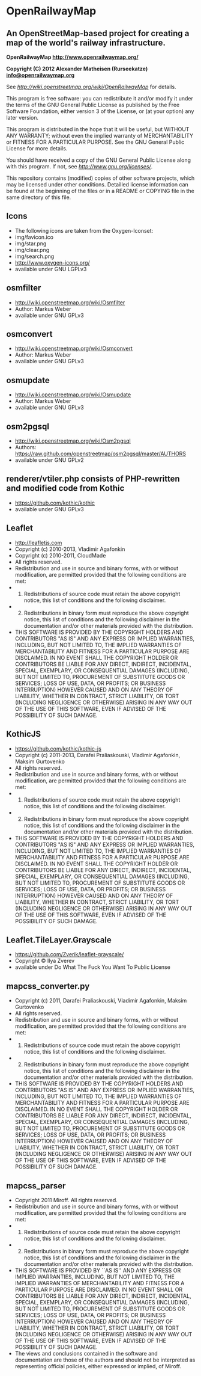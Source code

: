 OpenRailwayMap
==============
An OpenStreetMap-based project for creating a map of the world's railway infrastructure.
----------------------------------------------------------------------------------------

**OpenRailwayMap http://www.openrailwaymap.org/**

**Copyright (C) 2012 Alexander Matheisen (Rurseekatze) <info@openrailwaymap.org>**

See *http://wiki.openstreetmap.org/wiki/OpenRailwayMap* for details.


This program is free software: you can redistribute it and/or modify
it under the terms of the GNU General Public License as published by
the Free Software Foundation, either version 3 of the License, or
(at your option) any later version.

This program is distributed in the hope that it will be useful,
but WITHOUT ANY WARRANTY; without even the implied warranty of
MERCHANTABILITY or FITNESS FOR A PARTICULAR PURPOSE. See the
GNU General Public License for more details.

You should have received a copy of the GNU General Public License
along with this program.  If not, see *http://www.gnu.org/licenses/*.


This repository contains (modified) copies of other software projects, which may be licensed under other conditions.
Detailled license information can be found at the beginning of the files or in a README or COPYING file in the same directory of this file.


Icons
--------
* The following icons are taken from the Oxygen-Iconset:
 * img/favicon.ico
 * img/star.png
 * img/clear.png
 * img/search.png
* http://www.oxygen-icons.org/
* available under GNU LGPLv3

osmfilter
--------
* http://wiki.openstreetmap.org/wiki/Osmfilter
* Author: Markus Weber
* available under GNU GPLv3

osmconvert
----------
* http://wiki.openstreetmap.org/wiki/Osmconvert
* Author: Markus Weber
* available under GNU GPLv3

osmupdate
---------
* http://wiki.openstreetmap.org/wiki/Osmupdate
* Author: Markus Weber
* available under GNU GPLv3

osm2pgsql
---------
* http://wiki.openstreetmap.org/wiki/Osm2pgsql
* Authors: https://raw.github.com/openstreetmap/osm2pgsql/master/AUTHORS
* available under GNU GPLv2

renderer/vtiler.php consists of PHP-rewritten and modified code from Kothic
---------------------------------------------------------------------------
* https://github.com/kothic/kothic
* available under GNU GPLv3

Leaflet
-------
* http://leafletjs.com
* Copyright (c) 2010-2013, Vladimir Agafonkin
* Copyright (c) 2010-2011, CloudMade
* All rights reserved.
* Redistribution and use in source and binary forms, with or without modification, are permitted provided that the following conditions are met:
* 1. Redistributions of source code must retain the above copyright notice, this list of conditions and the following disclaimer.
* 2. Redistributions in binary form must reproduce the above copyright notice, this list of conditions and the following disclaimer in the documentation and/or other materials provided with the distribution.
* THIS SOFTWARE IS PROVIDED BY THE COPYRIGHT HOLDERS AND CONTRIBUTORS "AS IS" AND ANY EXPRESS OR IMPLIED WARRANTIES, INCLUDING, BUT NOT LIMITED TO, THE IMPLIED WARRANTIES OF MERCHANTABILITY AND FITNESS FOR A PARTICULAR PURPOSE ARE DISCLAIMED. IN NO EVENT SHALL THE COPYRIGHT HOLDER OR CONTRIBUTORS BE LIABLE FOR ANY DIRECT, INDIRECT, INCIDENTAL, SPECIAL, EXEMPLARY, OR CONSEQUENTIAL DAMAGES (INCLUDING, BUT NOT LIMITED TO, PROCUREMENT OF SUBSTITUTE GOODS OR SERVICES; LOSS OF USE, DATA, OR PROFITS; OR BUSINESS INTERRUPTION) HOWEVER CAUSED AND ON ANY THEORY OF LIABILITY, WHETHER IN CONTRACT, STRICT LIABILITY, OR TORT (INCLUDING NEGLIGENCE OR OTHERWISE) ARISING IN ANY WAY OUT OF THE USE OF THIS SOFTWARE, EVEN IF ADVISED OF THE POSSIBILITY OF SUCH DAMAGE.

KothicJS
--------
* https://github.com/kothic/kothic-js
* Copyright (c) 2011-2013, Darafei Praliaskouski, Vladimir Agafonkin, Maksim Gurtovenko
* All rights reserved.
* Redistribution and use in source and binary forms, with or without modification, are permitted provided that the following conditions are met:
* 1. Redistributions of source code must retain the above copyright notice, this list of conditions and the following disclaimer.
* 2. Redistributions in binary form must reproduce the above copyright notice, this list of conditions and the following disclaimer in the documentation and/or other materials provided with the distribution.
* THIS SOFTWARE IS PROVIDED BY THE COPYRIGHT HOLDERS AND CONTRIBUTORS "AS IS" AND ANY EXPRESS OR IMPLIED WARRANTIES, INCLUDING, BUT NOT LIMITED TO, THE IMPLIED WARRANTIES OF MERCHANTABILITY AND FITNESS FOR A PARTICULAR PURPOSE ARE DISCLAIMED. IN NO EVENT SHALL THE COPYRIGHT HOLDER OR CONTRIBUTORS BE LIABLE FOR ANY DIRECT, INDIRECT, INCIDENTAL, SPECIAL, EXEMPLARY, OR CONSEQUENTIAL DAMAGES (INCLUDING, BUT NOT LIMITED TO, PROCUREMENT OF SUBSTITUTE GOODS OR SERVICES; LOSS OF USE, DATA, OR PROFITS; OR BUSINESS INTERRUPTION) HOWEVER CAUSED AND ON ANY THEORY OF LIABILITY, WHETHER IN CONTRACT, STRICT LIABILITY, OR TORT (INCLUDING NEGLIGENCE OR OTHERWISE) ARISING IN ANY WAY OUT OF THE USE OF THIS SOFTWARE, EVEN IF ADVISED OF THE POSSIBILITY OF SUCH DAMAGE.

Leaflet.TileLayer.Grayscale
---------------------------
* https://github.com/Zverik/leaflet-grayscale/
* Copyright © Ilya Zverev
* available under Do What The Fuck You Want To Public License

mapcss_converter.py
-------------------
* Copyright (c) 2011, Darafei Praliaskouski, Vladimir Agafonkin, Maksim Gurtovenko
* All rights reserved.
* Redistribution and use in source and binary forms, with or without modification, are permitted provided that the following conditions are met:
* 1. Redistributions of source code must retain the above copyright notice, this list of conditions and the following disclaimer.
* 2. Redistributions in binary form must reproduce the above copyright notice, this list of conditions and the following disclaimer in the documentation and/or other materials provided with the distribution.
* THIS SOFTWARE IS PROVIDED BY THE COPYRIGHT HOLDERS AND CONTRIBUTORS "AS IS" AND ANY EXPRESS OR IMPLIED WARRANTIES, INCLUDING, BUT NOT LIMITED TO, THE IMPLIED WARRANTIES OF MERCHANTABILITY AND FITNESS FOR A PARTICULAR PURPOSE ARE DISCLAIMED. IN NO EVENT SHALL THE COPYRIGHT HOLDER OR CONTRIBUTORS BE LIABLE FOR ANY DIRECT, INDIRECT, INCIDENTAL, SPECIAL, EXEMPLARY, OR CONSEQUENTIAL DAMAGES (INCLUDING, BUT NOT LIMITED TO, PROCUREMENT OF  SUBSTITUTE GOODS OR SERVICES; LOSS OF USE, DATA, OR PROFITS; OR BUSINESS INTERRUPTION) HOWEVER CAUSED AND ON ANY THEORY OF LIABILITY, WHETHER IN CONTRACT, STRICT LIABILITY, OR TORT (INCLUDING NEGLIGENCE OR OTHERWISE) ARISING IN ANY WAY OUT OF THE USE OF THIS SOFTWARE, EVEN IF ADVISED OF THE POSSIBILITY OF SUCH DAMAGE.

mapcss_parser
-------------
* Copyright 2011 Miroff. All rights reserved.
* Redistribution and use in source and binary forms, with or without modification, are permitted provided that the following conditions are met:
* 1. Redistributions of source code must retain the above copyright notice, this list of conditions and the following disclaimer.
* 2. Redistributions in binary form must reproduce the above copyright notice, this list of conditions and the following disclaimer in the documentation and/or other materials provided with the distribution.
* THIS SOFTWARE IS PROVIDED BY <COPYRIGHT HOLDER> ``AS IS'' AND ANY EXPRESS OR IMPLIED WARRANTIES, INCLUDING, BUT NOT LIMITED TO, THE IMPLIED WARRANTIES OF MERCHANTABILITY AND FITNESS FOR A PARTICULAR PURPOSE ARE DISCLAIMED. IN NO EVENT SHALL <COPYRIGHT HOLDER> OR CONTRIBUTORS BE LIABLE FOR ANY DIRECT, INDIRECT, INCIDENTAL, SPECIAL, EXEMPLARY, OR CONSEQUENTIAL DAMAGES (INCLUDING, BUT NOT LIMITED TO, PROCUREMENT OF SUBSTITUTE GOODS OR SERVICES; LOSS OF USE, DATA, OR PROFITS; OR BUSINESS INTERRUPTION) HOWEVER CAUSED AND ON ANY THEORY OF LIABILITY, WHETHER IN CONTRACT, STRICT LIABILITY, OR TORT (INCLUDING NEGLIGENCE OR OTHERWISE) ARISING IN ANY WAY OUT OF THE USE OF THIS SOFTWARE, EVEN IF ADVISED OF THE POSSIBILITY OF SUCH DAMAGE.
* The views and conclusions contained in the software and documentation are those of the authors and should not be interpreted as representing official policies, either expressed or implied, of Miroff.
